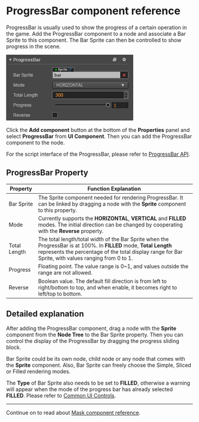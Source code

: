 # ProgressBar component reference

ProgressBar is usually used to show the progress of a certain operation in the game. Add the ProgressBar component to a node and associate a
Bar Sprite to this component. The Bar Sprite can then be controlled to show progress in the scene.

![add-progressbar](./progress/add-progressbar.png)

Click the **Add component** button at the bottom of the **Properties** panel and select **ProgressBar** from **UI Component**. Then you can add the ProgressBar component to the node.

For the script interface of the ProgressBar, please refer to [ProgressBar API](../../../api/en/classes/ProgressBar.html).

## ProgressBar Property

| Property |   Function Explanation
| -------------- | ----------- |
| Bar Sprite   | The Sprite component needed for rendering ProgressBar. It can be linked by dragging a node with the **Sprite** component to this property.
| Mode         | Currently supports the **HORIZONTAL**, **VERTICAL** and **FILLED** modes. The initial direction can be changed by cooperating with the **Reverse** property.
| Total Length | The total length/total width of the Bar Sprite when the ProgressBar is at 100%. In **FILLED** mode, **Total Length** represents the percentage of the total display range for Bar Sprite, with values ranging from 0 to 1.
| Progress     | Floating point. The value range is 0~1, and values outside the range are not allowed.
| Reverse      | Boolean value. The default fill direction is from left to right/bottom to top, and when enable, it becomes right to left/top to bottom.

## Detailed explanation

After adding the ProgressBar component, drag a node with the **Sprite** component from the **Node Tree** to the Bar Sprite property. Then you can control the display of the ProgressBar by dragging the progress sliding block.

Bar Sprite could be its own node, child node or any node that comes with the **Sprite** component. Also, Bar Sprite can freely choose the Simple, Sliced or Filled rendering modes.

The **Type** of Bar Sprite also needs to be set to **FILLED**, otherwise a warning will appear when the mode of the progress bar has already selected **FILLED**. Please refer to [Common UI Controls](../ui/ui-components.md#progressbar).

---

Continue on to read about [Mask component reference](mask.md).
